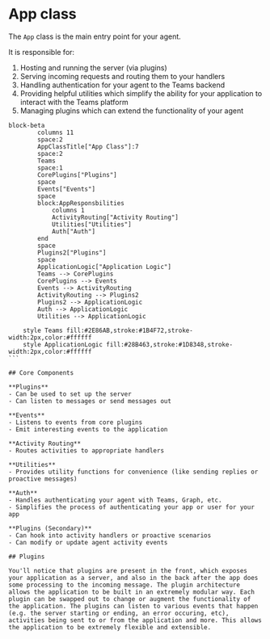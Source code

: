 # App class

The `App` class is the main entry point for your agent.

It is responsible for:

1. Hosting and running the server (via plugins)
2. Serving incoming requests and routing them to your handlers
3. Handling authentication for your agent to the Teams backend
4. Providing helpful utilities which simplify the ability for your application to interact with the Teams platform
5. Managing plugins which can extend the functionality of your agent

````mermaid
block-beta
        columns 11
        space:2
        AppClassTitle["App Class"]:7
        space:2
        Teams
        space:1
        CorePlugins["Plugins"]
        space
        Events["Events"]
        space
        block:AppResponsbilities
            columns 1
            ActivityRouting["Activity Routing"]
            Utilities["Utilities"]
            Auth["Auth"]
        end
        space
        Plugins2["Plugins"]
        space
        ApplicationLogic["Application Logic"]
        Teams --> CorePlugins
        CorePlugins --> Events
        Events --> ActivityRouting
        ActivityRouting --> Plugins2
        Plugins2 --> ApplicationLogic
        Auth --> ApplicationLogic
        Utilities --> ApplicationLogic

    style Teams fill:#2E86AB,stroke:#1B4F72,stroke-width:2px,color:#ffffff
    style ApplicationLogic fill:#28B463,stroke:#1D8348,stroke-width:2px,color:#ffffff
```

## Core Components

**Plugins**
- Can be used to set up the server
- Can listen to messages or send messages out

**Events**
- Listens to events from core plugins
- Emit interesting events to the application

**Activity Routing**
- Routes activities to appropriate handlers

**Utilities**
- Provides utility functions for convenience (like sending replies or proactive messages)

**Auth**
- Handles authenticating your agent with Teams, Graph, etc.
- Simplifies the process of authenticating your app or user for your app

**Plugins (Secondary)**
- Can hook into activity handlers or proactive scenarios
- Can modify or update agent activity events

## Plugins

You'll notice that plugins are present in the front, which exposes your application as a server, and also in the back after the app does some processing to the incoming message. The plugin architecture allows the application to be built in an extremely modular way. Each plugin can be swapped out to change or augment the functionality of the application. The plugins can listen to various events that happen (e.g. the server starting or ending, an error occuring, etc), activities being sent to or from the application and more. This allows the application to be extremely flexible and extensible.
````
